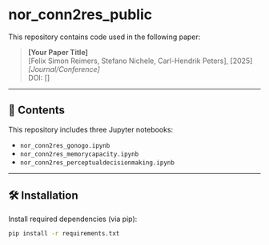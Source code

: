 # nor_conn2res_public

This repository contains code used in the following paper:

> **[Your Paper Title]**  
> [Felix Simon Reimers, Stefano Nichele, Carl-Hendrik Peters], [2025]  
> _[Journal/Conference]_  
> DOI: []

---

## 📂 Contents

This repository includes three Jupyter notebooks:

- `nor_conn2res_gonogo.ipynb`  
- `nor_conn2res_memorycapacity.ipynb`  
- `nor_conn2res_perceptualdecisionmaking.ipynb`  

---

## 🛠️ Installation

Install required dependencies (via pip):

```bash
pip install -r requirements.txt


